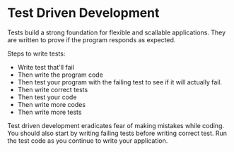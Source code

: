 # Test Driven Development

Tests build a strong foundation for flexible and scallable applications. They are written to prove if the program responds as expected.

Steps to write tests:
- Write test that'll fail
- Then write the program code
- Then test your program with the failing test to see if it will actually fail.
- Then write correct tests
- Then test your code
- Then write more codes
- Then write more tests

Test driven development eradicates fear of making mistakes while coding. You should also start by writing failing tests before writing correct test. Run the test code as you continue to write your application.
